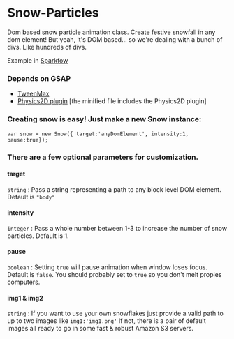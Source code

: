 # Snow-Particles

Dom based snow particle animation class. Create festive snowfall in any dom element! But yeah, it's DOM based... so we're dealing with a bunch of divs. Like hundreds of divs.

Example in [Sparkfow](https://bit.ly/2RITRb9)  

### Depends on GSAP

* [TweenMax](https://greensock.com/docs/TweenMax) 
* [Physics2D plugin](https://greensock.com/Physics2DPlugin) [the minified file includes the Physics2D plugin]

### Creating snow is easy! Just make a new Snow instance:

```
var snow = new Snow({ target:'anyDomElement', intensity:1, pause:true});
```

### There are a few optional parameters for customization.

#### target 
```string``` : Pass a string representing a path to any block level DOM element. Default is ```"body"```

#### intensity
```integer``` : Pass a whole number between 1-3 to increase the number of snow particles. Default is 1.

#### pause 
```boolean``` : Setting ```true``` will pause animation when window loses focus. Default is ```false```. You should probably set to ```true``` so you don't melt proples computers.

#### img1 & img2
```string``` : If you want to use your own snowflakes just provide a valid path to up to two images like ```img1:'img1.png'``` If not, there is a pair of default images all ready to go in some fast & robust Amazon S3 servers. 
